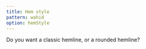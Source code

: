 ```yaml
---
title: Hem style
pattern: wahid
option: hemStyle
---
```


Do you want a classic hemline, or a rounded hemline?